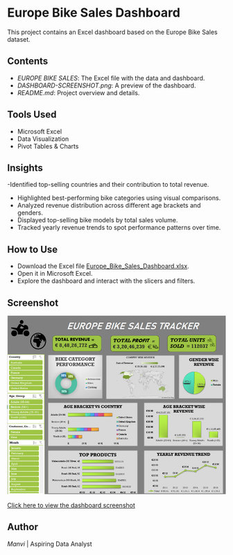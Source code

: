 # Europe Bike Sales Dashboard

This project contains an Excel dashboard based on the Europe Bike Sales dataset.

## Contents

- *EUROPE BIKE SALES*: The Excel file with the data and dashboard.
- *DASHBOARD-SCREENSHOT.png*: A preview of the dashboard.
- *README.md*: Project overview and details.

## Tools Used

- Microsoft Excel
- Data Visualization
- Pivot Tables & Charts

## Insights

-Identified top-selling countries and their contribution to total revenue.
- Highlighted best-performing bike categories using visual comparisons.
- Analyzed revenue distribution across different age brackets and genders.
- Displayed top-selling bike models by total sales volume.
- Tracked yearly revenue trends to spot performance patterns over time.
  
## How to Use
- Download the Excel file [Europe_Bike_Sales_Dashboard.xlsx](Europe_Bike_Sales_Dashboard.xlsx).
- Open it in Microsoft Excel.
- Explore the dashboard and interact with the slicers and filters.

## Screenshot

![Dashboard](DASHBOARD-SCREENSHOT.png)

[Click here to view the dashboard screenshot](DASHBOARD-SCREENSHOT.png)

## Author

*Manvi* | Aspiring Data Analyst
